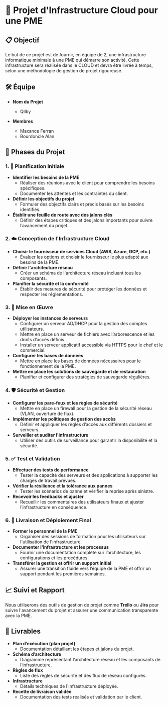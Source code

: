 # 🚀 Projet d'Infrastructure Cloud pour une PME

## 📋 Objectif

Le but de ce projet est de fournir, en équipe de 2, une infrastructure informatique minimale à une PME qui démarre son activité. Cette infrastructure sera réalisée dans le CLOUD et devra être livrée à temps, selon une méthodologie de gestion de projet rigoureuse.

## 🛠️ Équipe

- **Nom du Projet**
  - Qilby

- **Membres**
  - Maxance Ferran
  - Bourdoncle Alan

## 📅 Phases du Projet

### 1. 📑 Planification Initiale
- **Identifier les besoins de la PME**
  - Réaliser des réunions avec le client pour comprendre les besoins spécifiques.
  - Documenter les attentes et les contraintes du client.
- **Définir les objectifs du projet**
  - Formuler des objectifs clairs et précis basés sur les besoins identifiés.
- **Établir une feuille de route avec des jalons clés**
  - Définir des étapes critiques et des jalons importants pour suivre l’avancement du projet.

### 2. ☁️ Conception de l'Infrastructure Cloud
- **Choisir le fournisseur de services Cloud (AWS, Azure, GCP, etc.)**
  - Évaluer les options et choisir le fournisseur le plus adapté aux besoins de la PME.
- **Définir l'architecture réseau**
  - Créer un schéma de l'architecture réseau incluant tous les composants.
- **Planifier la sécurité et la conformité**
  - Établir des mesures de sécurité pour protéger les données et respecter les réglementations.

### 3. 🔨 Mise en Œuvre
- **Déployer les instances de serveurs**
  - Configurer un serveur AD/DHCP pour la gestion des comptes utilisateurs.
  - Mettre en place un serveur de fichiers avec l’arborescence et les droits d’accès définis.
  - Installer un serveur applicatif accessible via HTTPS pour le chef et le commercial.
- **Configurer les bases de données**
  - Mettre en place les bases de données nécessaires pour le fonctionnement de la PME.
- **Mettre en place les solutions de sauvegarde et de restauration**
  - Planifier et configurer des stratégies de sauvegarde régulières.

### 4. 🛡️ Sécurité et Gestion
- **Configurer les pare-feux et les règles de sécurité**
  - Mettre en place un firewall pour la gestion de la sécurité réseau (VLAN, ouverture de flux).
- **Implémenter les politiques de gestion des accès**
  - Définir et appliquer les règles d’accès aux différents dossiers et serveurs.
- **Surveiller et auditer l'infrastructure**
  - Utiliser des outils de surveillance pour garantir la disponibilité et la sécurité.

### 5. ✅ Test et Validation
- **Effectuer des tests de performance**
  - Tester la capacité des serveurs et des applications à supporter les charges de travail prévues.
- **Vérifier la résilience et la tolérance aux pannes**
  - Tester les scénarios de panne et vérifier la reprise après sinistre.
- **Recevoir les feedbacks et ajuster**
  - Recueillir les commentaires des utilisateurs finaux et ajuster l’infrastructure en conséquence.

### 6. 🚀 Livraison et Déploiement Final
- **Former le personnel de la PME**
  - Organiser des sessions de formation pour les utilisateurs sur l'utilisation de l'infrastructure.
- **Documenter l'infrastructure et les processus**
  - Fournir une documentation complète sur l’architecture, les configurations et les procédures.
- **Transférer la gestion et offrir un support initial**
  - Assurer une transition fluide vers l’équipe de la PME et offrir un support pendant les premières semaines.

## 📈 Suivi et Rapport

Nous utiliserons des outils de gestion de projet comme **Trello** ou **Jira** pour suivre l'avancement du projet et assurer une communication transparente avec la PME.

## 📄 Livrables

- **Plan d’exécution (plan projet)**
  - Documentation détaillant les étapes et jalons du projet.
- **Schéma d’architecture**
  - Diagramme représentant l’architecture réseau et les composants de l’infrastructure.
- **Règles de flux**
  - Liste des règles de sécurité et des flux de réseau configurés.
- **Infrastructure**
  - Détails techniques de l'infrastructure déployée.
- **Recette de livraison validée**
  - Documentation des tests réalisés et validation par le client.